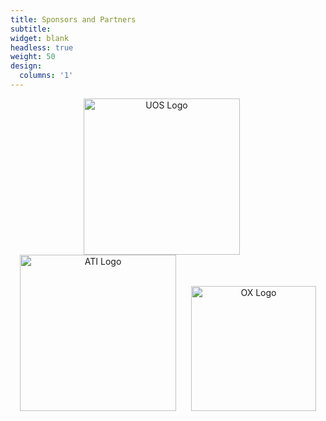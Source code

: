 ```yaml
---
title: Sponsors and Partners
subtitle: 
widget: blank
headless: true
weight: 50
design:
  columns: '1'
---
```

<div style="text-align: center;">
  <img src="/media/uos_logo.png" alt="UOS Logo" style="width: 250px; height: auto; display: inline-block; margin-right: 20px;">
  <img src="/media/ati_logo.jpg" alt="ATI Logo" style="width: 250px; height: auto; display: inline-block; margin-right: 20px;">
  <img src="/media/ox_logo.png" alt="OX Logo" style="width: 200px; height: auto; display: inline-block;">
</div>
